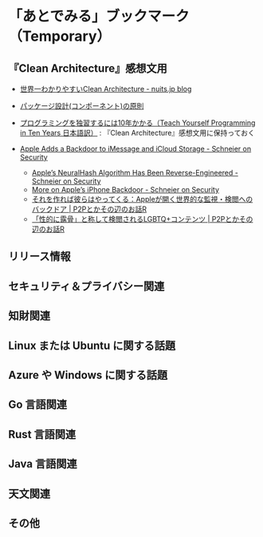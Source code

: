 # 「あとでみる」ブックマーク（Temporary）

## 『Clean Architecture』感想文用

- [世界一わかりやすいClean Architecture - nuits.jp blog](https://www.nuits.jp/entry/easiest-clean-architecture-2019-09)
- [パッケージ設計(コンポーネント)の原則](https://zenn.dev/uesho/articles/c819d53be1d6d9d120e8)
- [プログラミングを独習するには10年かかる（Teach Yourself Programming in Ten Years 日本語訳）](https://www.yamdas.org/column/technique/21-daysj.html) : 『Clean Architecture』感想文用に保持っておく

- [Apple Adds a Backdoor to iMessage and iCloud Storage - Schneier on Security](https://www.schneier.com/blog/archives/2021/08/apple-adds-a-backdoor-to-imesssage-and-icloud-storage.html)
  - [Apple’s NeuralHash Algorithm Has Been Reverse-Engineered - Schneier on Security](https://www.schneier.com/blog/archives/2021/08/apples-neuralhash-algorithm-has-been-reverse-engineered.html)
  - [More on Apple’s iPhone Backdoor - Schneier on Security](https://www.schneier.com/blog/archives/2021/08/more-on-apples-iphone-backdoor.html)
  - [それを作れば彼らはやってくる：Appleが開く世界的な監視・検閲へのバックドア | P2Pとかその辺のお話R](https://p2ptk.org/privacy/3334)
  - [「性的に露骨」と称して検閲されるLGBTQ+コンテンツ | P2Pとかその辺のお話R](https://p2ptk.org/privacy/3336)


## リリース情報


## セキュリティ＆プライバシー関連


## 知財関連


## Linux または Ubuntu に関する話題


## Azure や Windows に関する話題


## Go 言語関連


## Rust 言語関連


## Java  言語関連


## 天文関連


## その他


<!-- eof -->
